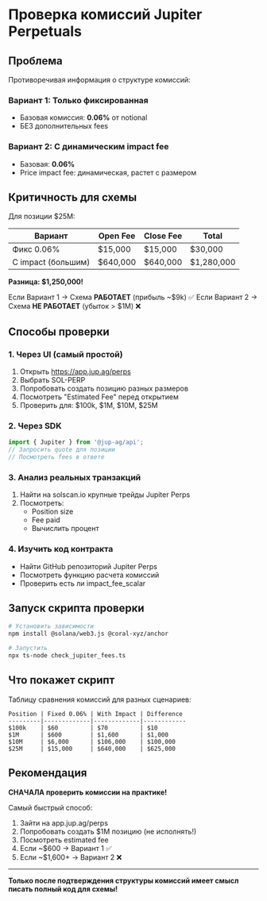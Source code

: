 # Проверка комиссий Jupiter Perpetuals

## Проблема

Противоречивая информация о структуре комиссий:

### Вариант 1: Только фиксированная
- Базовая комиссия: **0.06%** от notional
- БЕЗ дополнительных fees

### Вариант 2: С динамическим impact fee
- Базовая: **0.06%**
- Price impact fee: динамическая, растет с размером

## Критичность для схемы

Для позиции $25M:

| Вариант | Open Fee | Close Fee | Total |
|---------|----------|-----------|-------|
| Фикс 0.06% | $15,000 | $15,000 | $30,000 |
| С impact (большим) | $640,000 | $640,000 | $1,280,000 |

**Разница: $1,250,000!**

Если Вариант 1 → Схема **РАБОТАЕТ** (прибыль ~$9k) ✅
Если Вариант 2 → Схема **НЕ РАБОТАЕТ** (убыток > $1M) ❌

## Способы проверки

### 1. Через UI (самый простой)
1. Открыть https://app.jup.ag/perps
2. Выбрать SOL-PERP
3. Попробовать создать позицию разных размеров
4. Посмотреть "Estimated Fee" перед открытием
5. Проверить для: $100k, $1M, $10M, $25M

### 2. Через SDK
```typescript
import { Jupiter } from '@jup-ag/api';
// Запросить quote для позиции
// Посмотреть fees в ответе
```

### 3. Анализ реальных транзакций
1. Найти на solscan.io крупные трейды Jupiter Perps
2. Посмотреть:
   - Position size
   - Fee paid
   - Вычислить процент

### 4. Изучить код контракта
- Найти GitHub репозиторий Jupiter Perps
- Посмотреть функцию расчета комиссий
- Проверить есть ли impact_fee_scalar

## Запуск скрипта проверки

```bash
# Установить зависимости
npm install @solana/web3.js @coral-xyz/anchor

# Запустить
npx ts-node check_jupiter_fees.ts
```

## Что покажет скрипт

Таблицу сравнения комиссий для разных сценариев:

```
Position | Fixed 0.06% | With Impact | Difference
---------|-------------|-------------|------------
$100k    | $60         | $70         | $10
$1M      | $600        | $1,600      | $1,000
$10M     | $6,000      | $106,000    | $100,000
$25M     | $15,000     | $640,000    | $625,000
```

## Рекомендация

**СНАЧАЛА проверить комиссии на практике!**

Самый быстрый способ:
1. Зайти на app.jup.ag/perps
2. Попробовать создать $1M позицию (не исполнять!)
3. Посмотреть estimated fee
4. Если ~$600 → Вариант 1 ✅
5. Если ~$1,600+ → Вариант 2 ❌

---

**Только после подтверждения структуры комиссий имеет смысл писать полный код для схемы!**
